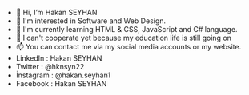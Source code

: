 - 👋 Hi, I’m Hakan SEYHAN
- 👀 I'm interested in Software and Web Design.
- 🌱 I'm currently learning HTML & CSS, JavaScript and C# language.
- 💞️ I can't cooperate yet because my education life is still going on
- 📫 You can contact me via my social media accounts or my website.
- LinkedIn : Hakan SEYHAN
- Twitter : @hknsyn22
- İnstagram : @hakan.seyhan1
- Facebook : Hakan SEYHAN


<!---
hakanseyhan/hakanseyhan is a ✨ special ✨ repository because its `README.md` (this file) appears on your GitHub profile.
You can click the Preview link to take a look at your changes.
--->
